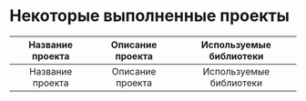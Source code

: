 # Некоторые выполненные проекты

| Название проекта | Описание проекта| Используемые библиотеки |
|:---------------------------:|:---------------------------: |:---------------------------:|
| Название проекта | Описание проекта| Используемые библиотеки |

